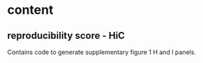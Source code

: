# content

## reproducibility score - HiC

Contains code to generate supplementary figure 1 H and I panels.

